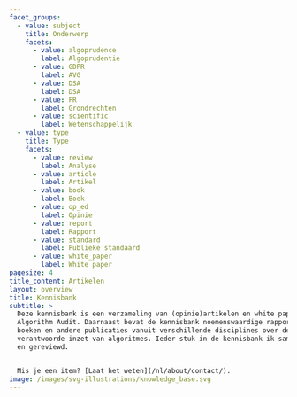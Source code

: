 ```yaml
---
facet_groups:
  - value: subject
    title: Onderwerp
    facets:
      - value: algoprudence
        label: Algoprudentie
      - value: GDPR
        label: AVG
      - value: DSA
        label: DSA
      - value: FR
        label: Grondrechten
      - value: scientific
        label: Wetenschappelijk
  - value: type
    title: Type
    facets:
      - value: review
        label: Analyse
      - value: article
        label: Artikel
      - value: book
        label: Boek
      - value: op_ed
        label: Opinie
      - value: report
        label: Rapport
      - value: standard
        label: Publieke standaard
      - value: white_paper
        label: White paper
pagesize: 4
title_content: Artikelen
layout: overview
title: Kennisbank
subtitle: >
  Deze kennisbank is een verzameling van (opinie)artikelen en white papers van
  Algorithm Audit. Daarnaast bevat de kennisbank noemenswaardige rapporten,
  boeken en andere publicaties vanuit verschillende disciplines over de
  verantwoorde inzet van algoritmes. Ieder stuk in de kennisbank ik samengevat
  en gereviewd.


  Mis je een item? [Laat het weten](/nl/about/contact/).
image: /images/svg-illustrations/knowledge_base.svg
---
```


